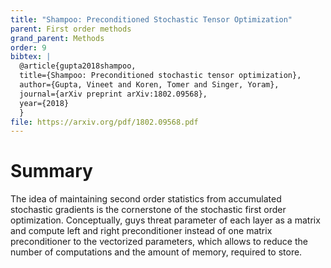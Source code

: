 ```yaml
---
title: "Shampoo: Preconditioned Stochastic Tensor Optimization"
parent: First order methods
grand_parent: Methods
order: 9
bibtex: |
  @article{gupta2018shampoo,
  title={Shampoo: Preconditioned stochastic tensor optimization},
  author={Gupta, Vineet and Koren, Tomer and Singer, Yoram},
  journal={arXiv preprint arXiv:1802.09568},
  year={2018}
  }
file: https://arxiv.org/pdf/1802.09568.pdf
---
```

# Summary
The idea of maintaining second order statistics from accumulated stochastic gradients is the cornerstone of the stochastic first order optimization. Conceptually, guys threat parameter of each layer as a matrix and compute left and right preconditioner instead of one matrix preconditioner to the vectorized parameters, which allows to reduce the number of computations and the amount of memory, required to store.